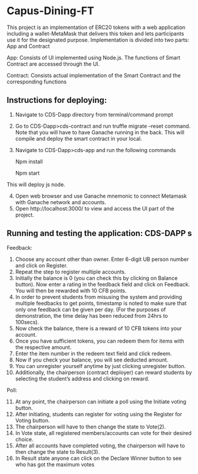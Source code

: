 # Capus-Dining-FT

This project is an implementation of ERC20 tokens with a web application including a wallet-MetaMask that delivers this token and lets
participants use it for the designated purpose. Implementation is divided into two parts: App and Contract

App: Consists of UI implemented using Node.js. The functions of Smart Contract are accessed through the UI.

Contract: Consists actual implementation of the Smart Contract and the corresponding functions

## Instructions for deploying:
1. Navigate to CDS-Dapp directory from terminal/command prompt
2. Go to CDS-Dapp>cds-contract and run truffle migrate –reset command. Note that you will have to have Ganache running in the back. This will compile and deploy the smart contract in your local.
3. Navigate to CDS-Dapp>cds-app and run the following commands

     Npm install

    Npm start
    
This will deploy js node.

4. Open web browser and use Ganache mnemonic to connect Metamask with Ganache network and accounts.
5. Open http://localhost:3000/ to view and access the UI part of the project.

## Running and testing the application: CDS-DAPP s

Feedback:

1. Choose any account other than owner. Enter 6-digit UB person number and click on Register.
2. Repeat the step to register multiple accounts.
3. Initially the balance is 0 (you can check this by clicking on Balance button). Now enter a rating in the feedback field and click on Feedback. You will then be rewarded with 10 CFB points.
4. In order to prevent students from misusing the system and providing multiple feedbacks to get points, timestamp is noted to make sure that only one feedback can be given per day. (For the purposes of demonstration, the time delay has been reduced from 24hrs to 100secs).
5. Now check the balance, there is a reward of 10 CFB tokens into your account.
6. Once you have sufficient tokens, you can redeem them for items with the respective amount.
7. Enter the item number in the redeem text field and click redeem.
8. Now if you check your balance, you will see deducted amount.
9. You can unregister yourself anytime by just clicking unregister button.
10. Additionally, the chairperson (contract deployer) can reward students by selecting the student’s address and clicking on reward.

Poll:

11. At any point, the chairperson can initiate a poll using the Initiate voting button.
12. After initiating, students can register for voting using the Register for Voting button.
13. The chairperson will have to then change the state to Vote(2).
14. In Vote state, all registered members/accounts can vote for their desired choice.
15. After all accounts have completed voting, the chairperson will have to then change the state to Result(3).
16. In Result state anyone can click on the Declare Winner button to see who has got the maximum votes

